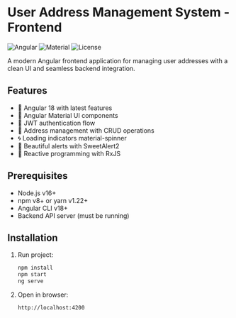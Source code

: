 # User Address Management System - Frontend

![Angular](https://img.shields.io/badge/Angular-18-%23DD0031)
![Material](https://img.shields.io/badge/Angular_Material-18-%230081CB)
![License](https://img.shields.io/badge/license-MIT-blue)

A modern Angular frontend application for managing user addresses with a clean UI and seamless backend integration.

## Features

- 🚀 Angular 18 with latest features
- 🎨 Angular Material UI components
- 🔐 JWT authentication flow
- 📍 Address management with CRUD operations
- 🌀 Loading indicators material-spinner
- 💬 Beautiful alerts with SweetAlert2
- 🔄 Reactive programming with RxJS

## Prerequisites

- Node.js v16+
- npm v8+ or yarn v1.22+
- Angular CLI v18+
- Backend API server (must be running)

## Installation

1. Run project:
   ```bash
   npm install
   npm start
   ng serve

1. Open in browser:
   ```bash
   http://localhost:4200